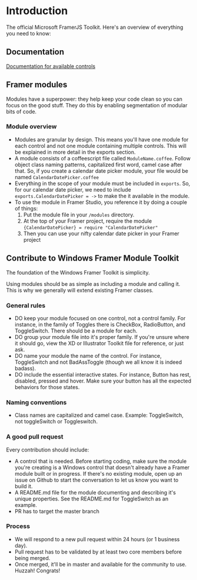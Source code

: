 # Introduction
The official Microsoft FramerJS Toolkit. Here's an overview of everything you need to know:

## Documentation
[Documentation for available controls](/documentation.md)

## Framer modules
Modules have a superpower: they help keep your code clean so you can focus on the good stuff. They do this by enabling segmentation of modular bits of code.

### Module overview
* Modules are granular by design. This means you'll have one module for each control and not one module containing multiple controls. This will be explained in more detail in the exports section.
* A module consists of a coffeescript file called `ModuleName.coffee`. Follow object class naming patterns, capitalized first word, camel case after that. So, if you create a calendar date picker module, your file would be named `CalendarDatePicker.coffee`
* Everything in the scope of your module must be included in `exports`. So, for our calendar date picker, we need to include `exports.CalendarDatePicker = ->` to make the it available in the module.
* To use the module in Framer Studio, you reference it by doing a couple of things:
	1. Put the module file in your `/modules` directory.
	2. At the top of your Framer project, require the module `{CalendarDatePicker} = require "CalendarDatePicker"`
	3. Then you can use your nifty calendar date picker in your Framer project

## Contribute to Windows Framer Module Toolkit

The foundation of the Windows Framer Toolkit is simplicity.

Using modules should be as simple as including a module and calling it. This is why we generally will extend existing Framer classes.

### General rules

* DO keep your module focused on one control, not a control family. For instance, in the family of Toggles there is CheckBox, RadioButton, and ToggleSwitch. There should be a module for each.
* DO group your module file into it's proper family. If you're unsure where it should go, view the XD or Illustrator Toolkit file for reference, or just ask.
* DO name your module the name of the control. For instance, ToggleSwitch and not BadAssToggle (though we all know it is indeed badass).
* DO include the essential interactive states. For instance, Button has rest, disabled, pressed and hover. Make sure your button has all the expected behaviors for those states.

### Naming conventions
* Class names are capitalized and camel case. Example: ToggleSwitch, not toggleSwitch or Toggleswitch.

### A good pull request
Every contribution should include:

* A control that is needed. Before starting coding, make sure the module you're creating is a Windows control that doesn't already have a Framer module built or in progress. If there's no existing module, open up an issue on Github to start the conversation to let us know you want to build it.  
* A README.md file for the module documenting and describing it's unique properties. See the README.md for ToggleSwitch as an example.
* PR has to target the master branch

### Process
* We will respond to a new pull request within 24 hours (or 1 business day).
* Pull request has to be validated by at least two core members before being merged.
* Once merged, it'll be in master and available for the community to use. Huzzah! Congrats!
